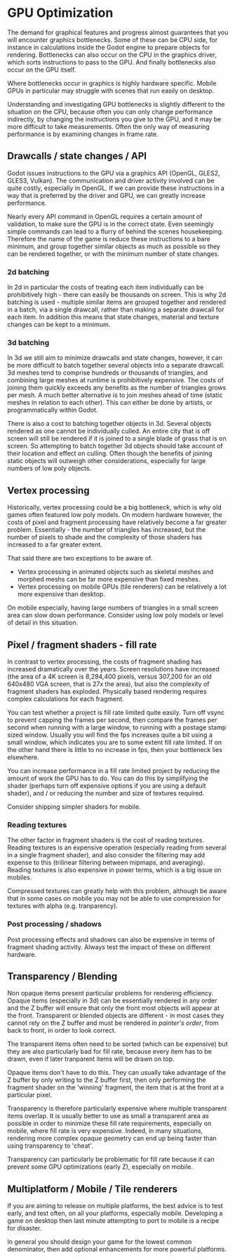 # GPU Optimization
The demand for graphical features and progress almost guarantees that you will encounter graphics bottlenecks. Some of these can be CPU side, for instance in calculations inside the Godot engine to prepare objects for rendering. Bottlenecks can also occur on the CPU in the graphics driver, which sorts instructions to pass to the GPU. And finally bottlenecks also occur on the GPU itself.

Where bottlenecks occur in graphics is highly hardware specific. Mobile GPUs in particular may struggle with scenes that run easily on desktop.

Understanding and investigating GPU bottlenecks is slightly different to the situation on the CPU, because often you can only change performance indirectly, by changing the instructions you give to the GPU, and it may be more difficult to take measurements. Often the only way of measuring performance is by examining changes in frame rate.

## Drawcalls / state changes / API
Godot issues instructions to the GPU via a graphics API (OpenGL, GLES2, GLES3, Vulkan). The communication and driver activity involved can be quite costly, especially in OpenGL. If we can provide these instructions in a way that is preferred by the driver and GPU, we can greatly increase performance.

Nearly every API command in OpenGL requires a certain amount of validation, to make sure the GPU is in the correct state. Even seemingly simple commands can lead to a flurry of behind the scenes housekeeping. Therefore the name of the game is reduce these instructions to a bare minimum, and group together similar objects as much as possible so they can be rendered together, or with the minimum number of state changes.

### 2d batching
In 2d in particular the costs of treating each item individually can be prohibitively high - there can easily be thousands on screen. This is why 2d batching is used - multiple similar items are grouped together and rendered in a batch, via a single drawcall, rather than making a separate drawcall for each item. In addition this means that state changes, material and texture changes can be kept to a minimum.

### 3d batching
In 3d we still aim to minimize drawcalls and state changes, however, it can be more difficult to batch together several objects into a separate drawcall. 3d meshes tend to comprise hundreds or thousands of triangles, and combining large meshes at runtime is prohibitively expensive. The costs of joining them quickly exceeds any benefits as the number of triangles grows per mesh. A much better alternative is to join meshes ahead of time (static meshes in relation to each other). This can either be done by artists, or programmatically within Godot.

There is also a cost to batching together objects in 3d. Several objects rendered as one cannot be individually culled. An entire city that is off screen will still be rendered if it is joined to a single blade of grass that is on screen. So attempting to batch together 3d objects should take account of their location and effect on culling. Often though the benefits of joining static objects will outweigh other considerations, especially for large numbers of low poly objects.

## Vertex processing
Historically, vertex processing could be a big bottleneck, which is why old games often featured low poly models. On modern hardware however, the costs of pixel and fragment processing have relatively become a far greater problem. Essentially - the number of triangles has increased, but the number of pixels to shade and the complexity of those shaders has increased to a far greater extent.

That said there are two exceptions to be aware of.
* Vertex processing in animated objects such as skeletal meshes and morphed meshs can be far more expensive than fixed meshes.
* Vertex processing on mobile GPUs (tile renderers) can be relatively a lot more expensive than desktop.

On mobile especially, having large numbers of triangles in a small screen area can slow down performance. Consider using low poly models or level of detail in this situation.


## Pixel / fragment shaders - fill rate
In contrast to vertex processing, the costs of fragment shading has increased dramatically over the years. Screen resolutions have increased (the area of a 4K screen is 8,294,400 pixels, versus 307,200 for an old 640x480 VGA screen, that is 27x the area), but also the complexity of fragment shaders has exploded. Physically based rendering requires complex calculations for each fragment.

You can test whether a project is fill rate limited quite easily. Turn off vsync to prevent capping the frames per second, then compare the frames per second when running with a large window, to running with a postage stamp sized window. Usually you will find the fps increases quite a bit using a small window, which indicates you are to some extent fill rate limited. If on the other hand there is little to no increase in fps, then your bottleneck lies elsewhere.

You can increase performance in a fill rate limited project by reducing the amount of work the GPU has to do. You can do this by simplifying the shader (perhaps turn off expensive options if you are using a default shader), and / or reducing the number and size of textures required.

Consider shipping simpler shaders for mobile.

### Reading textures
The other factor in fragment shaders is the cost of reading textures. Reading textures is an expensive operation (especially reading from several in a single fragment shader), and also consider the filtering may add expense to this (trilinear filtering between mipmaps, and averaging). Reading textures is also expensive in power terms, which is a big issue on mobiles.

Compressed textures can greatly help with this problem, although be aware that in some cases on mobile you may not be able to use compression for textures with alpha (e.g. tranparency).

### Post processing / shadows
Post processing effects and shadows can also be expensive in terms of fragment shading activity. Always test the impact of these on different hardware.

## Transparency / Blending
Non opaque items present particular problems for rendering efficiency. Opaque items (especially in 3d) can be essentially rendered in any order and the Z buffer will ensure that only the front most objects will appear at the front. Transparent or blended objects are different - in most cases they cannot rely on the Z buffer and must be rendered in _painter's order_, from back to front, in order to look correct.

The transparent items often need to be sorted (which can be expensive) but they are also particularly bad for fill rate, because every item has to be drawn, even if later tranparent items will be drawn on top.

Opaque items don't have to do this. They can usually take advantage of the Z buffer by only writing to the Z buffer first, then only performing the fragment shader on the 'winning' fragment, the item that is at the front at a particular pixel.

Transparency is therefore particularly expensive where multiple transparent items overlap. It is usually better to use as small a transparent area as possible in order to minimize these fill rate requirements, especially on mobile, where fill rate is very expensive. Indeed, in many situations, rendering more complex opaque geometry can end up being faster than using transparency to 'cheat'.



Transparency can particularly be problematic for fill rate because it can prevent some GPU optimizations (early Z), especially on mobile.


## Multiplatform / Mobile / Tile renderers
If you are aiming to release on multiple platforms, the best advice is to test early, and test often, on all your platforms, especially mobile. Developing a game on desktop then last minute attempting to port to mobile is a recipe for disaster.

In general you should design your game for the lowest common denominator, then add optional enhancements for more powerful platforms.

